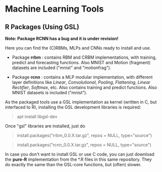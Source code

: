 # Machine Learning Tools

## R Packages (Using GSL)

**Note: Package RCNN has a bug and it is under revision!**

Here you can find the (C)RBMs, MLPs and CNNs ready to install and use.

* Package **rrbm** : contains RBM and CRBM implementations, with training, predict and forecasting functions. Also MNIST and Motion (fragment) datasets are included ("mnist" and "motionfrag").

* Package **rcnn** : contains a MLP modular implementation, with different layer definitions like *Linear*, *Convolutional*, *Pooling*, *Flattening*, *Linear Rectifier*, *Softmax*, etc. Also contains training and predict functions. Also MNIST datasets is included ("mnist").

As the packaged tools use a GSL implementation as kernel (written in C, but interfaced to R), installing the GSL development libraries is required:

> apt install libgsl-dev

Once "gsl" libraries are installed, just do

> install.packages("rrbm_0.0.X.tar.gz", repos = NULL, type="source")

> install.packages("rcnn_0.0.X.tar.gz", repos = NULL, type="source")

In case you don't want to install GSL or use C code, you can just download the **pure-R** implementation from the *.R files in this same repository. They do exactly the same than the GSL-core functions, but (often) slower.

